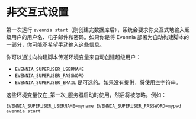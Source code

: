 # 非交互式设置

第一次运行 `evennia start`（刚创建完数据库后），系统会要求你交互式地输入超级用户的用户名、电子邮件和密码。如果你是将 Evennia 部署为自动构建脚本的一部分，你可能不希望手动输入这些信息。

你可以通过向构建脚本传递环境变量来自动创建超级用户：

- `EVENNIA_SUPERUSER_USERNAME`
- `EVENNIA_SUPERUSER_PASSWORD`
- `EVENNIA_SUPERUSER_EMAIL` 是可选的。如果没有提供，将使用空字符串。

这些环境变量仅在_第一次_服务器启动时使用，然后将被忽略。例如：

```
EVENNIA_SUPERUSER_USERNAME=myname EVENNIA_SUPERUSER_PASSWORD=mypwd evennia start
```
